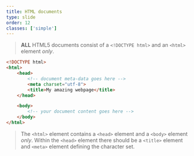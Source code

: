 ```yaml
---
title: HTML documents
type: slide
order: 12
classes: ['simple']
---
```


>**ALL** HTML5 documents consist of a `<!DOCTYPE html>` and an `<html>` element *only*. 

```html
<!DOCTYPE html>
<html>
    <head>
        <!-- document meta-data goes here -->
        <meta charset="utf-8"> 
        <title>My amazing webpage</title>
    </head>

    <body>
        <!-- your document content goes here -->
    </body>
</html>
```

>The `<html>` element contains a `<head>` element and a `<body>` element *only*. 
>Within the `<head>` element there should be a `<title>` element and `<meta>` element defining the character set.
